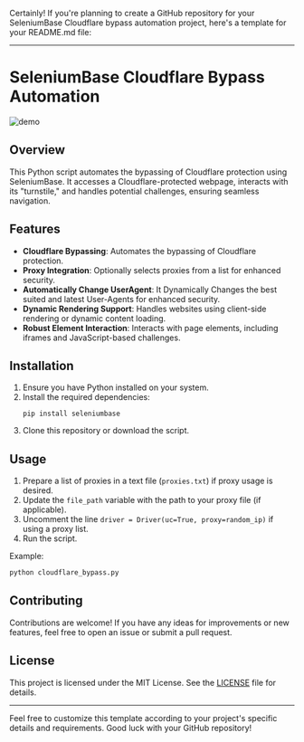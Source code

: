 Certainly! If you're planning to create a GitHub repository for your SeleniumBase Cloudflare bypass automation project, here's a template for your README.md file:

---

# SeleniumBase Cloudflare Bypass Automation

![demo](https://github.com/Rafayjiwani/Cloudflare-Bypass/assets/51723292/b2b2e151-187a-4f98-8a83-5866dcc49e7a)


## Overview
This Python script automates the bypassing of Cloudflare protection using SeleniumBase. It accesses a Cloudflare-protected webpage, interacts with its "turnstile," and handles potential challenges, ensuring seamless navigation.

## Features
- **Cloudflare Bypassing**: Automates the bypassing of Cloudflare protection.
- **Proxy Integration**: Optionally selects proxies from a list for enhanced security.
- **Automatically Change UserAgent**: It Dynamically Changes the best suited and latest User-Agents for enhanced security.
- **Dynamic Rendering Support**: Handles websites using client-side rendering or dynamic content loading.
- **Robust Element Interaction**: Interacts with page elements, including iframes and JavaScript-based challenges.

## Installation
1. Ensure you have Python installed on your system.
2. Install the required dependencies:
    ```
    pip install seleniumbase
    ```
3. Clone this repository or download the script.

## Usage
1. Prepare a list of proxies in a text file (`proxies.txt`) if proxy usage is desired.
2. Update the `file_path` variable with the path to your proxy file (if applicable).
3. Uncomment the line `driver = Driver(uc=True, proxy=random_ip)` if using a proxy list.
4. Run the script.

Example:
```bash
python cloudflare_bypass.py
```

## Contributing
Contributions are welcome! If you have any ideas for improvements or new features, feel free to open an issue or submit a pull request.

## License
This project is licensed under the MIT License. See the [LICENSE](LICENSE) file for details.

---

Feel free to customize this template according to your project's specific details and requirements. Good luck with your GitHub repository!

